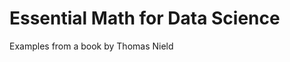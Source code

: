 Essential Math for Data Science
===============================

Examples from a book by Thomas Nield
